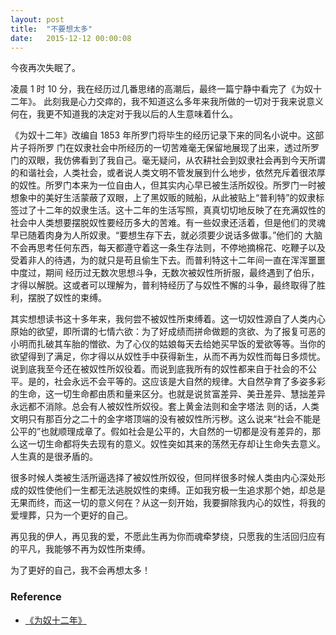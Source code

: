```yaml
---
layout: post
title:  "不要想太多"
date:   2015-12-12 00:00:08
---
```


今夜再次失眠了。

凌晨 1 时 10 分，我在经历过几番思绪的高潮后，最终一篇宁静中看完了《为奴十二年》。 此刻我是心力交瘁的，我不知道这么多年来我所做的一切对于我来说意义何在，我更不知道我的决定对于我以后的人生意味着什么。

《为奴十二年》改编自 1853 年所罗门将毕生的经历记录下来的同名小说中。这部片子将所罗 门在奴隶社会中所经历的一切苦难毫无保留地展现了出来，透过所罗门的双眼，我仿佛看到了我自己。毫无疑问，从农耕社会到奴隶社会再到今天所谓的和谐社会，人类社会，或者说人类文明不管发展到什么地步，依然充斥着很浓厚的奴性。所罗门本来为一位自由人，但其实内心早已被生活所奴役。所罗门一时被想象中的美好生活蒙蔽了双眼，上了黑奴贩的贼船，从此被贴上“普利特”的奴隶标签过了十二年的奴隶生活。这十二年的生活写照，真真切切地反映了在充满奴性的社会中人类想要摆脱奴性要经历多大的苦难。有一些奴隶还活着，但是他们的灵魂早已随着肉身为人所奴隶。“要想生存下去，就必须要少说话多做事。”他们的 大脑不会再思考任何东西，每天都遵守着这一条生存法则，不停地摘棉花、吃鞭子以及受着非人的待遇，为的就只是苟且偷生下去。而普利特这十二年间一直在浑浑噩噩中度过，期间 经历过无数次思想斗争，无数次被奴性所折服，最终遇到了伯乐，才得以解脱。这或者可以理解为，普利特经历了与奴性不懈的斗争，最终取得了胜利，摆脱了奴性的束缚。

其实想想读书这十多年来，我何尝不被奴性所束缚着。这一切奴性源自了人类内心原始的欲望，即所谓的七情六欲：为了好成绩而拼命做题的贪欲、为了报复可恶的小明而扎破其车胎的憎欲、为了心仪的姑娘每天去给她买早饭的爱欲等等。当你的欲望得到了满足，你才得以从奴性手中获得新生，从而不再为奴性而每日多烦忧。说到底我至今还在被奴性所奴役着。而说到底我所有的奴性都来自于社会的不公平。是的，社会永远不会平等的。这应该是大自然的规律。大自然孕育了多姿多彩的生命，这一切生命都由质和量来区分。也就是说贫富差异、美丑差异、慧拙差异永远都不消除。总会有人被奴性所奴役。套上黄金法则和金字塔法 则的话，人类文明只有那百分之二十的金字塔顶端的没有被奴性所污秽。这么说来“社会不能是公平的”也就顺理成章了。假如社会是公平的，大自然的一切都是没有差异的，那么这一切生命都将失去现有的意义。奴性突如其来的荡然无存却让生命失去意义。人生真的是很矛盾的。

很多时候人类被生活所逼选择了被奴性所奴役，但同样很多时候人类由内心深处形成的奴性使他们一生都无法逃脱奴性的束缚。正如我穷极一生追求那个她，却总是无果而终，而这一切的意义何在？从这一刻开始，我要摒除我内心的奴性，将我的爱埋葬，只为一个更好的自己。

再见我的伊人，再见我的爱，不愿此生再为你而魂牵梦绕，只愿我的生活回归应有的平凡，我能够不再为奴性所束缚。

为了更好的自己，我不会再想太多！

### Reference
* [《为奴十二年》][12-years-a-slave]

[12-years-a-slave]: https://movie.douban.com/subject/6879185/
